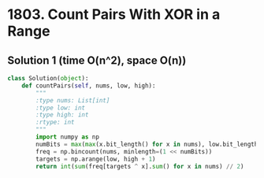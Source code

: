 # 1803. Count Pairs With XOR in a Range

## Solution 1 (time O(n^2), space O(n))

```python
class Solution(object):
    def countPairs(self, nums, low, high):
        """
        :type nums: List[int]
        :type low: int
        :type high: int
        :rtype: int
        """
        import numpy as np
        numBits = max(max(x.bit_length() for x in nums), low.bit_length(), high.bit_length())
        freq = np.bincount(nums, minlength=(1 << numBits))
        targets = np.arange(low, high + 1)
        return int(sum(freq[targets ^ x].sum() for x in nums) // 2)
```
